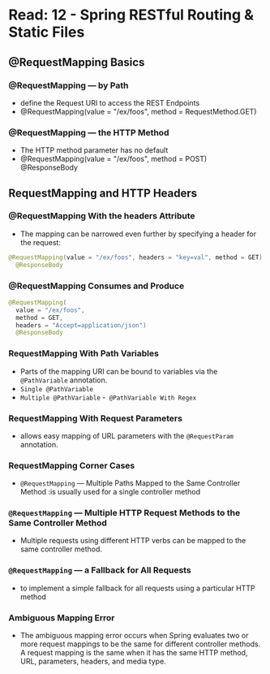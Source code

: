 # Read: 12 - Spring RESTful Routing & Static Files

## @RequestMapping Basics

### @RequestMapping — by Path

- define the Request URI to access the REST Endpoints
- @RequestMapping(value = "/ex/foos", method = RequestMethod.GET)

### @RequestMapping — the HTTP Method

- The HTTP method parameter has no default
- @RequestMapping(value = "/ex/foos", method = POST)
  @ResponseBody

## RequestMapping and HTTP Headers

### @RequestMapping With the headers Attribute

- The mapping can be narrowed even further by specifying a header for the request:

```java
@RequestMapping(value = "/ex/foos", headers = "key=val", method = GET)
  @ResponseBody
```

### @RequestMapping Consumes and Produce

```java
@RequestMapping(
  value = "/ex/foos",
  method = GET,
  headers = "Accept=application/json")
  @ResponseBody
```

### RequestMapping With Path Variables

- Parts of the mapping URI can be bound to variables via the `@PathVariable` annotation.
- `Single @PathVariable`
- `Multiple @PathVariable`
-` @PathVariable With Regex`

### RequestMapping With Request Parameters

- allows easy mapping of URL parameters with the `@RequestParam` annotation.

### RequestMapping Corner Cases

- `@RequestMapping` — Multiple Paths Mapped to the Same Controller Method :is usually used for a single controller method

### `@RequestMapping` — Multiple HTTP Request Methods to the Same Controller Method

- Multiple requests using different HTTP verbs can be mapped to the same controller method.

### `@RequestMapping` — a Fallback for All Requests

- to implement a simple fallback for all requests using a particular HTTP method

### Ambiguous Mapping Error

- The ambiguous mapping error occurs when Spring evaluates two or more request mappings to be the same for different controller methods. A request mapping is the same when it has the same HTTP method, URL, parameters, headers, and media type.